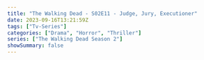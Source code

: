 ```yaml
---
title: "The Walking Dead - S02E11 - Judge, Jury, Executioner"
date: 2023-09-16T13:21:59Z
tags: ["Tv-Series"]
categories: ["Drama", "Horror", "Thriller"]
series: ["The Walking Dead Season 2"]
showSummary: false
---
```


  <mux-player stream-type="on-demand"
  src="https://kp3d-my.sharepoint.com/personal/ryoo_kp3d_onmicrosoft_com/_layouts/15/download.aspx?share=EUDSciE4kDZIqKVVyEa5KrUBctkg83VTHLIpnd6FiNG03A" metadata-video-title="The Walking Dead - S02E11 - Judge, Jury, Executioner" prefer-playback="mse" controls>
  </mux-player>
  
  
  <script src="https://cdn.jsdelivr.net/npm/@mux/mux-player"></script>
  
   <script id="vAtq4scit0202JcMd8RmxhLP8Y9JvZLUjZSGK02OFfSEYo" type="application/ld+json">
 {
  "@context": "https://schema.org/",
  "@type": "VideoObject",
  "name": "The Walking Dead - S02E11 - Judge, Jury, Executioner",
  "contentUrl": "https://stream.mux.com/Za4Di8AKpbUETWVrg100IvMZW87aKZ3vCfR9GepaOaH4.m3u8",
  "thumbnailUrl": "https://www.themoviedb.org/t/p/original/eUMwG5vXg4ovEUvXLAFgrr4bQvp.jpg?width=314&fit_mode=preserve&time=25",
  "uploadDate": "2023-09-16T13:21:59Z",
}

</script>
